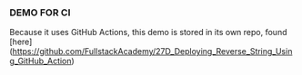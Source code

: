 ### DEMO FOR CI
Because it uses GitHub Actions, this demo is stored in its own repo, found [here] (https://github.com/FullstackAcademy/27D_Deploying_Reverse_String_Using_GitHub_Action) 
